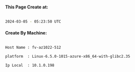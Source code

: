 
   
#### This Page Create at:

```bash

2024-03-05 - 05:23:50 UTC

```

#### Create By Machine:

```bash

Host Name : fv-az1022-512

platform  : Linux-6.5.0-1015-azure-x86_64-with-glibc2.35

Ip Local  : 10.1.0.198

```

